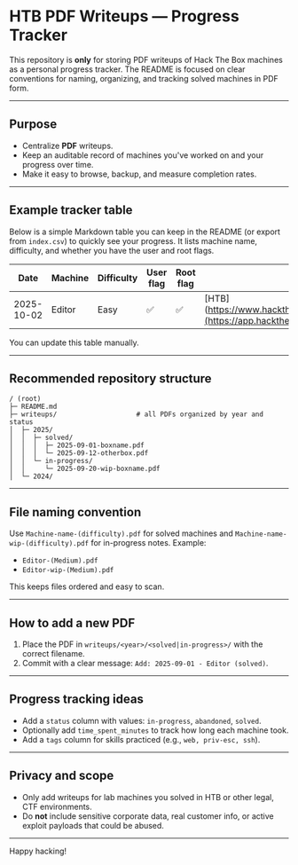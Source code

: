 # HTB PDF Writeups — Progress Tracker

This repository is **only** for storing PDF writeups of Hack The Box machines as a personal progress tracker. The README is focused on clear conventions for naming, organizing, and tracking solved machines in PDF form.

---

## Purpose

* Centralize **PDF** writeups.
* Keep an auditable record of machines you've worked on and your progress over time.
* Make it easy to browse, backup, and measure completion rates.

---

## Example tracker table

Below is a simple Markdown table you can keep in the README (or export from `index.csv`) to quickly see your progress. It lists machine name, difficulty, and whether you have the user and root flags.

| Date       | Machine  | Difficulty | User flag | Root flag | Link |
| ---------- | -------- | ---------- | --------- | --------- | ----- |
| 2025-10-02 | Editor   | Easy       | ✅         | ✅         |  [HTB](https://www.hackthebox.eu/machines/forest](https://app.hackthebox.com/machines/Editor)   |


You can update this table manually.

---

## Recommended repository structure

```
/ (root)
├─ README.md
├─ writeups/                    # all PDFs organized by year and status
│  ├─ 2025/
│  │  ├─ solved/
│  │  │  ├─ 2025-09-01-boxname.pdf
│  │  │  └─ 2025-09-12-otherbox.pdf
│  │  └─ in-progress/
│  │     └─ 2025-09-20-wip-boxname.pdf
│  └─ 2024/
```

---

## File naming convention

Use `Machine-name-(difficulty).pdf` for solved machines and `Machine-name-wip-(difficulty).pdf` for in-progress notes. Example:

* `Editor-(Medium).pdf`
* `Editor-wip-(Medium).pdf`

This keeps files ordered and easy to scan.

---

## How to add a new PDF

1. Place the PDF in `writeups/<year>/<solved|in-progress>/` with the correct filename.
2. Commit with a clear message: `Add: 2025-09-01 - Editor (solved)`.

---

## Progress tracking ideas

* Add a `status` column with values: `in-progress`, `abandoned`, `solved`.
* Optionally add `time_spent_minutes` to track how long each machine took.
* Add a `tags` column for skills practiced (e.g., `web, priv-esc, ssh`).

---

## Privacy and scope

* Only add writeups for lab machines you solved in HTB or other legal, CTF environments.
* Do **not** include sensitive corporate data, real customer info, or active exploit payloads that could be abused.

---

Happy hacking!

